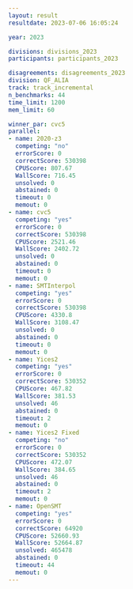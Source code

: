 ```yaml
---
layout: result
resultdate: 2023-07-06 16:05:24

year: 2023

divisions: divisions_2023
participants: participants_2023

disagreements: disagreements_2023
division: QF_ALIA
track: track_incremental
n_benchmarks: 44
time_limit: 1200
mem_limit: 60

winner_par: cvc5
parallel:
- name: 2020-z3
  competing: "no"
  errorScore: 0
  correctScore: 530398
  CPUScore: 807.67
  WallScore: 716.45
  unsolved: 0
  abstained: 0
  timeout: 0
  memout: 0
- name: cvc5
  competing: "yes"
  errorScore: 0
  correctScore: 530398
  CPUScore: 2521.46
  WallScore: 2402.72
  unsolved: 0
  abstained: 0
  timeout: 0
  memout: 0
- name: SMTInterpol
  competing: "yes"
  errorScore: 0
  correctScore: 530398
  CPUScore: 4330.8
  WallScore: 3108.47
  unsolved: 0
  abstained: 0
  timeout: 0
  memout: 0
- name: Yices2
  competing: "yes"
  errorScore: 0
  correctScore: 530352
  CPUScore: 467.82
  WallScore: 381.53
  unsolved: 46
  abstained: 0
  timeout: 2
  memout: 0
- name: Yices2 Fixed
  competing: "no"
  errorScore: 0
  correctScore: 530352
  CPUScore: 472.07
  WallScore: 384.65
  unsolved: 46
  abstained: 0
  timeout: 2
  memout: 0
- name: OpenSMT
  competing: "yes"
  errorScore: 0
  correctScore: 64920
  CPUScore: 52660.93
  WallScore: 52664.87
  unsolved: 465478
  abstained: 0
  timeout: 44
  memout: 0
---
```

